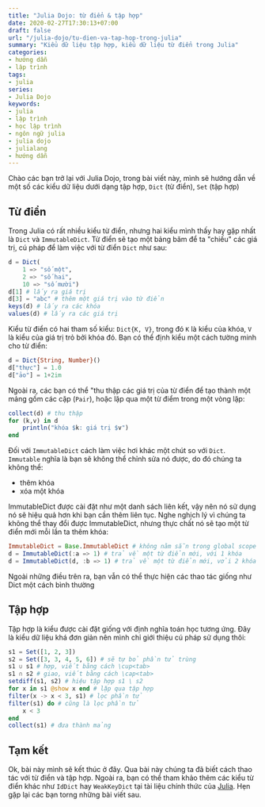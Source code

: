```yaml
---
title: "Julia Dojo: từ điển & tập hợp"
date: 2020-02-27T17:30:13+07:00
draft: false
url: "/julia-dojo/tu-dien-va-tap-hop-trong-julia"
summary: "Kiểu dữ liệu tập hợp, kiểu dữ liệu từ điển trong Julia"
categories:
- hướng dẫn
- lập trình
tags:
- julia
series:
- Julia Dojo
keywords:
- julia
- lập trình
- học lập trình
- ngôn ngữ julia
- julia dojo
- julialang
- hướng dẫn
---
```


Chào các bạn trở lại với Julia Dojo, trong bài viết này, mình sẽ hướng dẫn về một số các kiểu dữ liệu dưới dạng tập hợp, `Dict` (từ điển), `Set` (tập hợp)

## Từ điển

Trong Julia có rất nhiều kiểu từ điển, nhưng hai kiểu mình thấy hay gặp nhất là `Dict` và `ImmutableDict`. Từ điển sẽ tạo một bảng băm để ta "chiếu" các giá trị, cú pháp để làm việc với từ điển `Dict` như sau:
```julia
d = Dict(
    1 => "số một",
    2 => "số hai",
    10 => "số mười")
d[1] # lấy ra giá trị
d[3] = "abc" # thêm một giá trị vào từ điển
keys(d) # lấy ra các khóa
values(d) # lấy ra các giá trị
```

Kiểu từ điển có hai tham số kiểu: `Dict{K, V}`, trong đó `K` là kiểu của khóa, `V` là kiểu của giá trị trỏ bởi khóa đó. Bạn có thể định kiểu một cách tường minh cho từ điển:

```julia
d = Dict{String, Number}()
d["thực"] = 1.0
d["ảo"] = 1+2im
```

Ngoài ra, các bạn có thể "thu thập các giá trị của từ điển để tạo thành một mảng gồm các cặp (`Pair`), hoặc lặp qua một từ điểm trong một vòng lặp:
```julia
collect(d) # thu thập
for (k,v) in d
    println("khóa $k: giá trị $v")
end
```

Đối với `ImmutableDict` cách làm việc hơi khác một chút so với `Dict`. `Immutable` nghĩa là bạn sẽ không thể chỉnh sửa nó được, do đó chúng ta không thể:
- thêm khóa
- xóa một khóa

ImmutableDict được cài đặt như một danh sách liên kết, vậy nên nó sử dụng nó sẽ hiệu quả hơn khi bạn cần thêm liên tục. Nghe nghịch lý vì chúng ta không thể thay đổi được ImmutableDict, nhưng thực chất nó sẽ tạo một từ điển mới mỗi lần ta thêm khóa:
```julia
ImmutableDict = Base.ImmutableDict # không nằm sẵn trong global scope
d = ImmutableDict(:a => 1) # trả về một từ điển mới, với 1 khóa
d = ImmutableDict(d, :b => 1) # trả về một từ điển mới, vởi 2 khóa
```

Ngoài những điều trên ra, bạn vẫn có thể thực hiện các thao tác giống như Dict một cách bình thường


## Tập hợp

Tập hợp là kiểu được cài đặt giống với định nghĩa toán học tương ứng. Đây là kiểu dữ liệu khá đơn giản nên mình chỉ giới thiệu cú pháp sử dụng thôi:

```julia
s1 = Set([1, 2, 3])
s2 = Set([3, 3, 4, 5, 6]) # sẽ tự bỏ phần tử trùng
s1 ∪ s1 # hợp, viết bằng cách \cup<tab>
s1 ∩ s2 # giao, viết bằng cách \cap<tab>
setdiff(s1, s2) # hiệu tập hợp s1 \ s2
for x in s1 @show x end # lặp qua tập hợp
filter(x -> x < 3, s1) # lọc phần tử
filter(s1) do # cũng là lọc phần tử
    x < 3
end
collect(s1) # đưa thành mảng
```

## Tạm kết
Ok, bài này mình sẽ kết thúc ở đây. Qua bài này chúng ta đã biết cách thao tác với từ điển và tập hợp. Ngoài ra, bạn có thể tham khảo thêm các kiểu từ điển khác như `IdDict` hay `WeakKeyDict` tại tài liệu chính thức của [Julia](https://docs.julialang.org). Hẹn gặp lại các bạn torng những bài viết sau.

